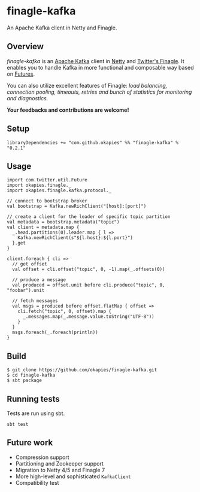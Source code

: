 finagle-kafka
=============

An Apache Kafka client in Netty and Finagle.

## Overview
*finagle-kafka* is an [Apache Kafka](https://kafka.apache.org/) client in [Netty](http://netty.io/)
and [Twitter's Finagle](http://twitter.github.io/finagle/). It enables you to handle Kafka in more
functional and composable way based on [Futures](http://twitter.github.io/finagle/guide/Futures.html).

You can also utilize excellent features of Finagle: *load balancing, connection pooling, timeouts,
retries and bunch of statistics for monitoring and diagnostics.*

**Your feedbacks and contributions are welcome!**

## Setup
```
libraryDependencies += "com.github.okapies" %% "finagle-kafka" % "0.2.1"
```

## Usage
```
import com.twitter.util.Future
import okapies.finagle._
import okapies.finagle.kafka.protocol._

// connect to bootstrap broker
val bootstrap = Kafka.newRichClient("[host]:[port]")

// create a client for the leader of specific topic partition
val metadata = bootstrap.metadata("topic")
val client = metadata.map {
  _.head.partitions(0).leader.map { l =>
    Kafka.newRichClient(s"${l.host}:${l.port}")
  }.get
}

client.foreach { cli =>
  // get offset
  val offset = cli.offset("topic", 0, -1).map(_.offsets(0))

  // produce a message
  val produced = offset.unit before cli.produce("topic", 0, "foobar").unit

  // fetch messages
  val msgs = produced before offset.flatMap { offset =>
    cli.fetch("topic", 0, offset).map {
      _.messages.map(_.message.value.toString("UTF-8"))
    }
  }
  msgs.foreach(_.foreach(println))
}
```

## Build
```
$ git clone https://github.com/okapies/finagle-kafka.git
$ cd finagle-kafka
$ sbt package
```

## Running tests

Tests are run using sbt.

```
sbt test
```

## Future work
- Compression support
- Partitioning and Zookeeper support
- Migration to Netty 4/5 and Finagle 7
- More high-level and sophisticated `KafkaClient`
- Compatibility test

